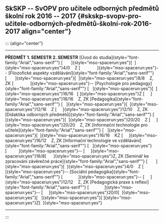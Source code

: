 ## SkSKP -- SvOPV pro učitele odborných předmětů školní rok 2016 -- 2017 {#skskp-svopv-pro-učitele-odborných-předmětů-školní-rok-2016-2017 align="center"}

::: {align="center"}
  --------------------------------------------------------------------------------------- ----------------------------------------------------------------------------------------------------- ----------------------------------------------------------------------------------------------------------------------------------------------------------------
  **PŘEDMĚT**                                                                             **1. SEMESTR**                                                                                        **2. SEMESTR**
  [Úvod do studia]{style="font-family:\"Arial\",\"sans-serif\""}                          [       ]{style="mso-spacerun:yes"}[  ]{style="mso-spacerun:yes"}4/0    Z                             [              ]{style="mso-spacerun:yes"}\--
  [Filozofické aspekty vzdělávání]{style="font-family:\"Arial\",\"sans-serif\""}          [       ]{style="mso-spacerun:yes"}[  ]{style="mso-spacerun:yes"}8/8    Z, ZK                         [              ]{style="mso-spacerun:yes"}\--
  [Psychologie pro pedagogy]{style="font-family:\"Arial\",\"sans-serif\""}                [   ]{style="mso-spacerun:yes"}[  ]{style="mso-spacerun:yes"}16/16   [ ]{style="mso-spacerun:yes"}Z   [     ]{style="mso-spacerun:yes"}16/16    Z, ZK
  [Pedagogika]{style="font-family:\"Arial\",\"sans-serif\""}                              [   ]{style="mso-spacerun:yes"}[  ]{style="mso-spacerun:yes"}12/16    Z                               [     ]{style="mso-spacerun:yes"}12/10    Z, ZK
  [Didaktika odborných předmětů]{style="font-family:\"Arial\",\"sans-serif\""}            [   ]{style="mso-spacerun:yes"}[  ]{style="mso-spacerun:yes"}20/20    Z                               [     ]{style="mso-spacerun:yes"}20/20    Z, ZK
  [Informační technologie pro učitele]{style="font-family:\"Arial\",\"sans-serif\""}      [   ]{style="mso-spacerun:yes"}[  ]{style="mso-spacerun:yes"}16/16    KZ                              [     ]{style="mso-spacerun:yes"}16/12    Z, ZK
  [Informační technologie ve vzdělávání]{style="font-family:\"Arial\",\"sans-serif\""}    [   ]{style="mso-spacerun:yes"}[          ]{style="mso-spacerun:yes"}\--                              [     ]{style="mso-spacerun:yes"}16/8[      ]{style="mso-spacerun:yes"}Z, ZK
  [Seminář ke zpracování závěrečné práce]{style="font-family:\"Arial\",\"sans-serif\""}   [       ]{style="mso-spacerun:yes"}[  ]{style="mso-spacerun:yes"}4/0    Z                             [             ]{style="mso-spacerun:yes"}\--
  [Sociální pedagogika]{style="font-family:\"Arial\",\"sans-serif\""}                     [             ]{style="mso-spacerun:yes"}\--                                                          [     ]{style="mso-spacerun:yes"}12/12    Z, ZK
  [Pedagogická praxe s reflexí]{style="font-family:\"Arial\",\"sans-serif\""}             [             ]{style="mso-spacerun:yes"}\--                                                          [     ]{style="mso-spacerun:yes"}20/0[  ]{style="mso-spacerun:yes"}[   ]{style="mso-spacerun:yes"}[ ]{style="mso-spacerun:yes"}Z[  ]{style="mso-spacerun:yes"}
  --------------------------------------------------------------------------------------- ----------------------------------------------------------------------------------------------------- ----------------------------------------------------------------------------------------------------------------------------------------------------------------
:::

 
